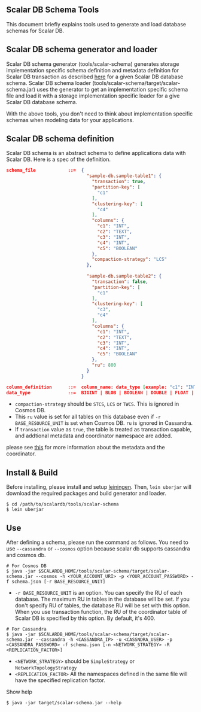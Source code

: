 ## Scalar DB Schema Tools

This document briefly explains tools used to generate and load database schemas for Scalar DB.

## Scalar DB schema generator and loader

Scalar DB schema generator (tools/scalar-schema) generates storage implementation specific schema definition and metadata definition for Scalar DB transaction
as described [here](schema.md) for a given Scalar DB database schema.
Scalar DB schema loader (tools/scalar-schema/target/scalar-schema.jar) uses the generator to get an implementation specific schema file and load it with a storage implementation specific loader for a give Scalar DB database schema.

With the above tools, you don't need to think about implementation specific schemas when modeling data for your applications.

## Scalar DB schema definition

Scalar DB schema is an abstract schema to define applications data with Scalar DB.
Here is a spec of the definition.

```json
schema_file            ::=  {
                              "sample-db.sample-table1": {
                                "transaction": true,
                                "partition-key": [
                                  "c1"
                                ],
                                "clustering-key": [
                                  "c4"
                                ],
                                "columns": {
                                  "c1": "INT",
                                  "c2": "TEXT",
                                  "c3": "INT",
                                  "c4": "INT",
                                  "c5": "BOOLEAN"
                                },
                                "compaction-strategy": "LCS"
                              },
                                            
                              "sample-db.sample-table2": {
                                "transaction": false,
                                "partition-key": [
                                  "c1"
                                ],
                                "clustering-key": [
                                  "c3",
                                  "c4"
                                ],
                                "columns": {
                                  "c1": "INT",
                                  "c2": "TEXT",
                                  "c3": "INT",
                                  "c4": "INT",
                                  "c5": "BOOLEAN"
                                },
                                "ru": 800
                              }
                            }

column_definition      ::=  column_name: data_type [example: "c1": "INT"]
data_type              ::=  BIGINT | BLOB | BOOLEAN | DOUBLE | FLOAT | INT | TEXT 
```
- `compaction-strategy` should be `STCS`, `LCS` or `TWCS`. This is ignored in Cosmos DB.
- This `ru` value is set for all tables on this database even if `-r BASE_RESOURCE_UNIT` is set when Cosmos DB. `ru` is ignored in Cassandra.
- If `transaction` value as `true`, the table is treated as transaction capable, and addtional metadata and coordinator namespace are added.

please see [this](schema.md) for more information about the metadata and the coordinator.

## Install & Build

Before installing, please install and setup [leiningen](https://leiningen.org/).
Then, `lein uberjar` will download the required packages and build generator and loader.

```
$ cd /path/to/scalardb/tools/scalar-schema
$ lein uberjar
```

## Use

After defining a schema, please run the command as follows. You need to use `--cassandra` or `--cosmos` option because scalar db supports cassandra and cosmos db.

```console
# For Cosmos DB
$ java -jar $SCALARDB_HOME/tools/scalar-schema/target/scalar-schema.jar --cosmos -h <YOUR_ACCOUNT_URI> -p <YOUR_ACCOUNT_PASSWORD> -f schema.json [-r BASE_RESOURCE_UNIT]
```
  - `-r BASE_RESOURCE_UNIT` is an option. You can specify the RU of each database. The maximum RU in tables in the database will be set. If you don't specify RU of tables, the database RU will be set with this option. When you use transaction function, the RU of the coordinator table of Scalar DB is specified by this option. By default, it's 400.

```console
# For Cassandra
$ java -jar $SCALARDB_HOME/tools/scalar-schema/target/scalar-schema.jar --cassandra -h <CASSANDRA_IP> -u <CASSNDRA_USER> -p <CASSANDRA_PASSWORD> -f schema.json [-n <NETWORK_STRATEGY> -R <REPLICATION_FACTOR>]
```
  - `<NETWORK_STRATEGY>` should be `SimpleStrategy` or `NetworkTopologyStrategy`
  - `<REPLICATION_FACTOR>` All the namespaces defined in the same file will have the specified replication factor.

Show help

```console
$ java -jar target/scalar-schema.jar --help
```
